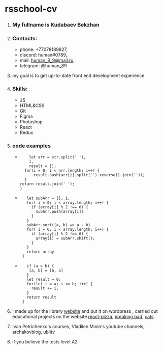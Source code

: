 # rsschool-cv

1. ### My fullname is Kudabaev Bekzhan

2. ### Contacts:

   - phone: +77078189827,
   - discord: human#0789,
   - mail: human_B_9@mail.ru,
   - telegram: @human_89

3. my goal is to get up-to-date front end development experience

4. ### Skills:

   - JS
   - HTML&CSS
   - Git
   - Figma
   - Photoshop
   - React
   - Redux

5. ### code examples

   - ```function reverseWords(str) {
         let arr = str.split(' '),
         i,
         result = [];
       for(i = 0; i < arr.length; i++) {
           result.push(arr[i].split('').reverse().join(''));
       }
     return result.join(' ');
     }
     ```

   - ```function sortArray(array) {
        let subArr = [], i;
        for( i = 0; i < array.length; i++) {
          if (array[i] % 2 !== 0) {
            subArr.push(array[i])
          }
        }
        subArr.sort((a, b) => a - b)
        for( i = 0; i < array.length; i++) {
          if (array[i] % 2 !== 0) {
            array[i] = subArr.shift();
          }
        }
        return array
      }

     ```

   - ```function getSum( a,b ){
        if (a > b) {
         [a, b] = [b, a]
        }
        let result = 0;
        for(let i = a; i <= b; i++) {
          result += i;
        }
        return result
      }
     ```

6. I made up for the library [website](http://www.kostrcbs.kz/) and put it on wordpress , carried out educational projects on the website [react-pizza](https://github.com/HuMaN89/react-pizza), [breaking bad](https://github.com/HuMaN89/marvel), [cats](https://github.com/HuMaN89/cats)

7. Ivan Petrichenko's courses, Vladilen Minin's youtube channels, archakovblog, ublitv

8. if you believe the tests level A2
